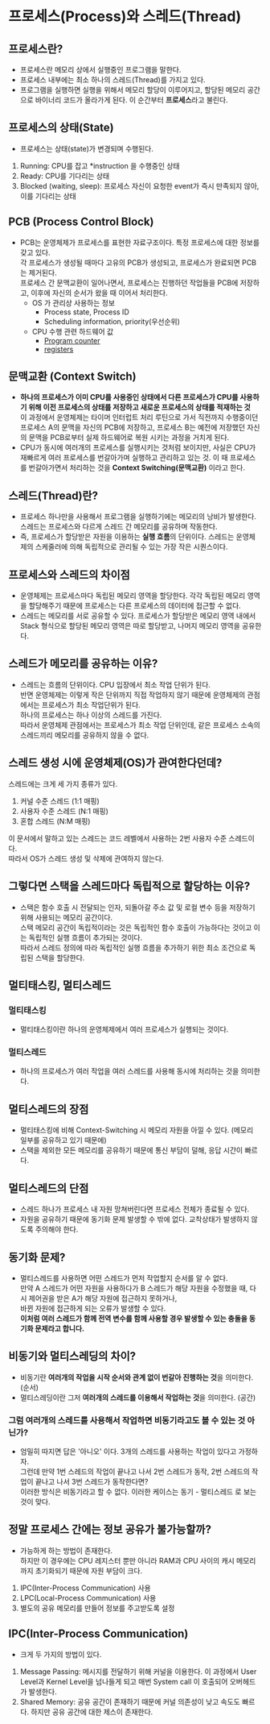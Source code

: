 # 프로세스(Process)와 스레드(Thread)

## 프로세스란?
- 프로세스란 메모리 상에서 실행중인 프로그램을 말한다.
- 프로세스 내부에는 최소 하나의 스레드(Thread)를 가지고 있다.
- 프로그램을 실행하면 실행을 위해서 메모리 할당이 이루어지고, 할당된 메모리 공간으로 바이너리 코드가 올라가게 된다. 이 순간부터 **프로세스**라고 불린다.

## 프로세스의 상태(State)
- 프로세스는 상태(state)가 변경되며 수행된다.  
1. Running: CPU를 잡고 *instruction 을 수행중인 상태
2. Ready: CPU를 기다리는 상태
3. Blocked (waiting, sleep): 프로세스 자신이 요청한 event가 즉시 만족되지 않아, 이를 기다리는 상태

## PCB (Process Control Block)
- PCB는 운영체제가 프로세스를 표현한 자료구조이다. 특정 프로세스에 대한 정보를 갖고 있다.  
각 프로세스가 생성될 때마다 고유의 PCB가 생성되고, 프로세스가 완료되면 PCB는 제거된다.  
프로세스 간 문맥교환이 일어나면서, 프로세스는 진행하던 작업들을 PCB에 저장하고, 이후에 자신의 순서가 왔을 때 이어서 처리한다.
    - OS 가 관리상 사용하는 정보
        - Process state, Process ID
        - Scheduling information, priority(우선순위)
    - CPU 수행 관련 하드웨어 값
        - [Program counter](https://m.blog.naver.com/PostView.naver?isHttpsRedirect=true&blogId=nangpas&logNo=120213145596)
        - [registers](http://itnovice1.blogspot.com/2019/08/blog-post_99.html)

## 문맥교환 (Context Switch)
- **하나의 프로세스가 이미 CPU를 사용중인 상태에서 다른 프로세스가 CPU를 사용하기 위해 이전 프로세스의 상태를 저장하고 새로운 프로세스의 상태를 적재하는 것**  
이 과정에서 운영체제는 타이머 인터럽트 처리 루틴으로 가서 직전까지 수행중이던 프로세스 A의 문맥을 자신의 PCB에 저장하고, 프로세스 B는 예전에 저장했던 자신의 문맥을 PCB로부터 실제 하드웨어로 복원 시키는 과정을 거치게 된다.
- CPU가 동시에 여러개의 프로세스를 실행시키는 것처럼 보이지만, 사실은 CPU가 재빠르게 여러 프로세스를 번갈아가며 실행하고 관리하고 있는 것. 이 때 프로세스를 번갈아가면서 처리하는 것을 **Context Switching(문맥교환)** 이라고 한다.

## 스레드(Thread)란?
- 프로세스 하나만을 사용해서 프로그램을 실행하기에는 메모리의 낭비가 발생한다. 스레드는 프로세스와 다르게 스레드 간 메모리를 공유하며 작동한다.
- 즉, 프로세스가 할당받은 자원을 이용하는 **실행 흐름**의 단위이다. 스레드는 운영체제의 스케줄러에 의해 독립적으로 관리될 수 있는 가장 작은 시퀀스이다.

## 프로세스와 스레드의 차이점
- 운영체제는 프로세스마다 독립된 메모리 영역을 할당한다. 각각 독립된 메모리 영역을 할당해주기 때문에 프로세스는 다른 프로세스의 데이터에 접근할 수 없다.
- 스레드는 메모리를 서로 공유할 수 있다. 프로세스가 할당받은 메모리 영역 내에서 Stack 형식으로 할당된 메모리 영역은 따로 할당받고, 나머지 메모리 영역을 공유한다.

## 스레드가 메모리를 공유하는 이유?
- 스레드는 흐름의 단위이다. CPU 입장에서 최소 작업 단위가 된다.  
반면 운영체제는 이렇게 작은 단위까지 직접 작업하지 않기 때문에 운영체제의 관점에서는 프로세스가 최소 작업단위가 된다.  
하나의 프로세스는 하나 이상의 스레드를 가진다.  
따라서 운영체제 관점에서는 프로세스가 최소 작업 단위인데, 같은 프로세스 소속의 스레드끼리 메모리를 공유하지 않을 수 없다.

## 스레드 생성 시에 운영체제(OS)가 관여한다던데?
스레드에는 크게 세 가지 종류가 있다.
1. 커널 수준 스레드 (1:1 매핑)
2. 사용자 수준 스레드 (N:1 매핑)
3. 혼합 스레드 (N:M 매핑)

이 문서에서 말하고 있는 스레드는 코드 레벨에서 사용하는 2번 사용자 수준 스레드이다.  
따라서 OS가 스레드 생성 및 삭제에 관여하지 않는다.

## 그렇다면 스택을 스레드마다 독립적으로 할당하는 이유?
- 스택은 함수 호출 시 전달되는 인자, 되돌아갈 주소 값 및 로컬 변수 등을 저장하기 위해 사용되는 메모리 공간이다.  
스택 메모리 공간이 독립적이라는 것은 독립적인 함수 호출이 가능하다는 것이고 이는 독립적인 실행 흐름이 추가되는 것이다.  
따라서 스레드 정의에 따라 독립적인 실행 흐름을 추가하기 위한 최소 조건으로 독립된 스택을 할당한다.

## 멀티태스킹, 멀티스레드
### 멀티태스킹
- 멀티태스킹이란 하나의 운영체제에서 여러 프로세스가 실행되는 것이다.

### 멀티스레드
- 하나의 프로세스가 여러 작업을 여러 스레드를 사용해 동시에 처리하는 것을 의미한다.

## 멀티스레드의 장점
- 멀티태스킹에 비해 Context-Switching 시 메모리 자원을 아낄 수 있다. (메모리 일부를 공유하고 있기 때문에)
- 스택을 제외한 모든 메모리를 공유하기 때문에 통신 부담이 덜해, 응답 시간이 빠르다.

## 멀티스레드의 단점
- 스레드 하나가 프로세스 내 자원 망쳐버린다면 프로세스 전체가 종료될 수 있다.
- 자원을 공유하기 때문에 동기화 문제 발생할 수 밖에 없다. 교착상태가 발생하지 않도록 주의해야 한다.

## 동기화 문제?
- 멀티스레드를 사용하면 어떤 스레드가 먼저 작업할지 순서를 알 수 없다.  
만약 A 스레드가 어떤 자원을 사용하다가 B 스레드가 해당 자원을 수정했을 때, 다시 제어권을 받은 A가 해당 자원에 접근하지 못하거나,  
바뀐 자원에 접근하게 되는 오류가 발생할 수 있다.  
**이처럼 여러 스레드가 함께 전역 변수를 함께 사용할 경우 발생할 수 있는 충돌을 동기화 문제라고 합니다.**

## 비동기와 멀티스레딩의 차이?
- 비동기란 **여러개의 작업을 시작 순서와 관계 없이 번갈아 진행하는 것**을 의미한다. (순서)
- 멀티스레딩이란 그저 **여러개의 스레드를 이용해서 작업하는 것**을 의미한다. (공간)

### 그럼 여러개의 스레드를 사용해서 작업하면 비동기라고도 볼 수 있는 것 아닌가?
- 엄밀히 따지면 답은 '아니오' 이다. 3개의 스레드를 사용하는 작업이 있다고 가정하자.  
그런데 만약 1번 스레드의 작업이 끝나고 나서 2번 스레드가 동작, 2번 스레드의 작업이 끝나고 나서 3번 스레드가 동작한다면?  
이러한 방식은 비동기라고 할 수 없다. 이러한 케이스는 동기 - 멀티스레드 로 보는 것이 맞다.

## 정말 프로세스 간에는 정보 공유가 불가능할까?
- 가능하게 하는 방법이 존재한다.  
하지만 이 경우에는 CPU 레지스터 뿐만 아니라 RAM과 CPU 사이의 캐시 메모리까지 초기화되기 때문에 자원 부담이 크다.

1. IPC(Inter-Process Communication) 사용
2. LPC(Local-Process Communication) 사용
3. 별도의 공유 메모리를 만들어 정보를 주고받도록 설정

## IPC(Inter-Process Communication)
- 크게 두 가지의 방법이 있다.

1. Message Passing: 메시지를 전달하기 위해 커널을 이용한다. 이 과정에서 User Level과 Kernel Level을 넘나들게 되고 매번 System call 이 호출되어 오버헤드가 발생한다.
2. Shared Memory: 공유 공간이 존재하기 때문에 커널 의존성이 낮고 속도도 빠르다. 하지만 공유 공간에 대한 제스이 존재한다.